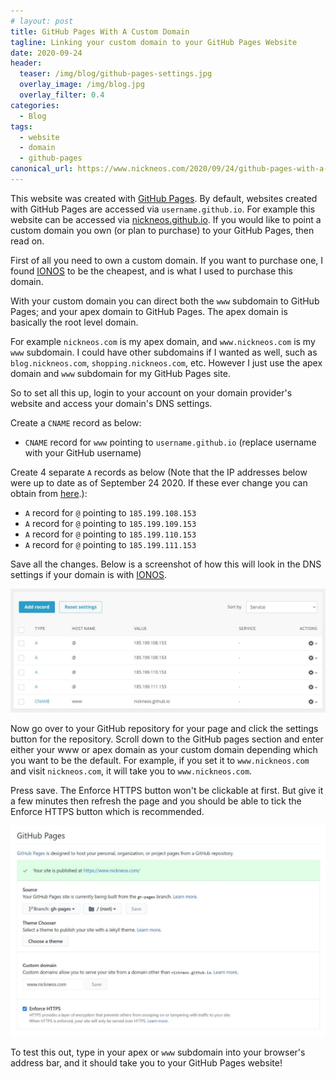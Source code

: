 ```yaml
---
# layout: post
title: GitHub Pages With A Custom Domain
tagline: Linking your custom domain to your GitHub Pages Website
date: 2020-09-24
header:
  teaser: /img/blog/github-pages-settings.jpg
  overlay_image: /img/blog.jpg
  overlay_filter: 0.4
categories:
  - Blog
tags:
  - website
  - domain
  - github-pages 
canonical_url: https://www.nickneos.com/2020/09/24/github-pages-with-a-custom-domain/
---
```


This website was created with [GitHub Pages](https://pages.github.com/). By default, websites created with GitHub Pages are accessed via `username.github.io`. For example this website can be accessed via [nickneos.github.io](https://nickneos.github.io). If you would like to point a custom domain you own (or plan to purchase) to your GitHub Pages, then read on.

First of all you need to own a custom domain. If you want to purchase one, I found <a href="https://www.ionos.com/domain-overview?ac=OM.US.USf11K357089T7073a&kwk=692957808" target="_blank">IONOS</a> to be the cheapest, and is what I used to purchase this domain.

With your custom domain you can direct both the `www` subdomain to GitHub Pages; and your apex domain to GitHub Pages. The apex domain is basically the root level domain. 

For example `nickneos.com` is my apex domain, and `www.nickneos.com` is my `www` subdomain. I could have other subdomains if I wanted as well, such as `blog.nickneos.com`, `shopping.nickneos.com`, etc. However I just use the apex domain and `www` subdomain for my GitHub Pages site.

So to set all this up, login to your account on your domain provider's website and access your domain's DNS settings.

Create a `CNAME` record as below:

* `CNAME` record for `www` pointing to `username.github.io` (replace username with your GitHub username)

Create 4 separate `A` records as below (Note that the IP addresses below were up to date as of September 24 2020. If these ever change you can obtain from [here](https://docs.github.com/en/github/working-with-github-pages/managing-a-custom-domain-for-your-github-pages-site#configuring-an-apex-domain).):

* `A` record for `@` pointing to `185.199.108.153`
* `A` record for `@` pointing to `185.199.109.153`
* `A` record for `@` pointing to `185.199.110.153`
* `A` record for `@` pointing to `185.199.111.153` 

Save all the changes. Below is a screenshot of how this will look in the DNS settings if your domain is with <a href="https://www.ionos.com/domain-overview?ac=OM.US.USf11K357089T7073a&kwk=692957808" target="_blank">IONOS</a>.

![DNS Settings](/img/blog/dns-settings.jpg)

Now go over to your GitHub repository for your page and click the settings button for the repository. Scroll down to the GitHub pages section and enter either your www or apex domain as your custom domain depending which you want to be the default. For example, if you set it to `www.nickneos.com` and visit `nickneos.com`, it will take you to `www.nickneos.com`.

Press save. The Enforce HTTPS button won't be clickable at first. But give it a few minutes then refresh the page and you should be able to tick the Enforce HTTPS button which is recommended.

![GitHub Pages Settings](/img/blog/github-pages-settings.jpg)

To test this out, type in your apex or `www` subdomain into your browser's address bar, and it should take you to your GitHub Pages website!
